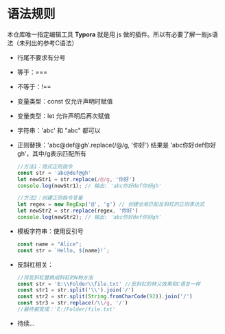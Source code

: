 # 语法规则

本仓库唯一指定编辑工具 **Typora** 就是用 js 做的插件。所以有必要了解一些js语法（未列出的参考C语法）

- 行尾不要求有分号

- 等于：===

- 不等于：!==

- 变量类型：const 仅允许声明时赋值

- 变量类型：let 允许声明后再次赋值

- 字符串：'abc' 和 "abc" 都可以

- 正则替换：'abc@def@gh'.replace(/@/g, '你好') 结果是 'abc你好def你好gh'，其中/g表示匹配所有

  ```js
  //方法1：隐式正则指令
  const str = 'abc@def@gh'
  let newStr1 = str.replace(/@/g, '你好')
  console.log(newStr1); // 输出: 'abc你好def你好gh'
  
  //方法2：创建正则指令变量
  let regex = new RegExp('@', 'g') // 创建全局匹配反斜杠的正则表达式
  let newStr2 = str.replace(regex, '你好')
  console.log(newStr2); // 输出: 'abc你好def你好gh'
  ```

  

- 模板字符串：使用反引号

  ```js
  const name = "Alice";
  const str = `Hello, ${name}!`;
  ```

- 反斜杠相关：

  ```js
  //将反斜杠替换成斜杠的N种方法
  const str = 'E:\\Folder\\file.txt' //反斜杠的转义效果和C语言一样
  const str1 = str.split('\\').join('/')
  const str2 = str.split(String.fromCharCode(92)).join('/')
  const str3 = str.replace(/\\/g, '/')
  //最终都变成：'E:/Folder/file.txt'
  ```

  

- 待续...

